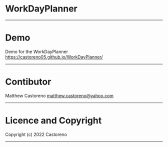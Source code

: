 # WorkDayPlanner

<!-- In this module you will interact with the WorkDayPlanned! The planner is designed save daily work tasks.

When the page loads you are met with the current date and time. Below that is where the tasks will go.

Throughout the day tasks build up making the  becomes harder to manage time efficiently -->

---

# Demo 

Demo for the WorkDayPlanner https://castoreno05.github.io/WorkDayPlanner/

---


# Contibutor 

Matthew Castoreno <matthew.castoreno@yahoo.com>

---

# Licence and Copyright


Copyright (c) 2022 Castoreno

---
